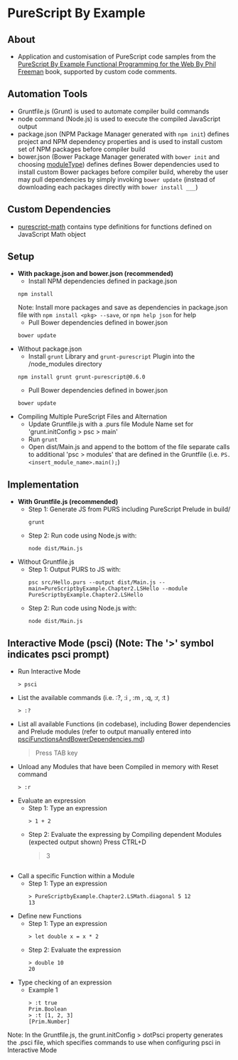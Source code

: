 # PureScript By Example #

## About ##
  - Application and customisation of PureScript code samples from the [PureScript By Example Functional Programming for the Web By Phil Freeman](https://leanpub.com/purescript) book, supported by custom code comments.

## Automation Tools ##

  - Gruntfile.js (Grunt) is used to automate compiler build commands
  - node command (Node.js) is used to execute the compiled JavaScript output
  - package.json (NPM Package Manager generated with ```npm init```) defines project and NPM dependency properties and is used to install custom set of NPM packages before compiler build
  - bower.json (Bower Package Manager generated with ```bower init``` and choosing [moduleType](http://stackoverflow.com/questions/22674018/bower-init-difference-between-amd-es6-globals-and-node)) defines defines Bower dependencies used to install custom Bower packages before compiler build, whereby the user may pull dependencies by simply invoking ```bower update``` (instead of downloading each packages directly with ```bower install ___```)

## Custom Dependencies ##

  - [purescript-math](https://github.com/purescript/purescript-math) contains type definitions for functions defined on JavaScript Math object

## Setup ## 

  - **With package.json and bower.json (recommended)** 
    - Install NPM dependencies defined in package.json 
    ```
    npm install
    ```
    Note: Install more packages and save as dependencies in package.json file with ```npm install <pkg> --save```, or ```npm help json``` for help
    - Pull Bower dependencies defined in bower.json 
    ```
    bower update
    ```
  - Without package.json
    - Install ```grunt``` Library and ```grunt-purescript``` Plugin into the /node_modules directory
    ```
    npm install grunt grunt-purescript@0.6.0
    ```
    - Pull Bower dependencies defined in bower.json 
    ```
    bower update
    ```
  - Compiling Multiple PureScript Files and Alternation
    - Update Gruntfile.js with a .purs file Module Name set for 'grunt.initConfig > psc > main' 
    - Run ```grunt```
    - Open dist/Main.js and append to the bottom of the file separate calls to additional 'psc > modules' that are defined in the Gruntfile (i.e. ```PS.<insert_module_name>.main();```)

## Implementation ##

  - **With Gruntfile.js (recommended)**
    - Step 1: Generate JS from PURS including PureScript Prelude in build/
      ``` 
      grunt
      ```
    - Step 2: Run code using Node.js with:
      ```
      node dist/Main.js
      ```
  - Without Gruntfile.js
    - Step 1: Output PURS to JS with:
      ```
      psc src/Hello.purs --output dist/Main.js --main=PureScriptbyExample.Chapter2.LSHello --module PureScriptbyExample.Chapter2.LSHello
      ```
    - Step 2: Run code using Node.js with:
      ```
      node dist/Main.js
      ```

## Interactive Mode (psci) (Note: The '>' symbol indicates psci prompt) 

  - Run Interactive Mode
    ```
    > psci
    ```
  - List the available commands (i.e. :?, :i <module>, :m <file>, :q, :r, :t <expr>)
    ```
    > :?
    ```
  - List all available Functions (in codebase), including Bower dependencies and Prelude modules (refer to output manually entered into [psciFunctionsAndBowerDependencies.md](psciFunctionsAndBowerDependencies.md))
    > Press TAB key
  - Unload any Modules that have been Compiled in memory with Reset command
    ```
    > :r
    ```
  - Evaluate an expression
    - Step 1: Type an expression
      ```
      > 1 + 2
      ```
    - Step 2: Evaluate the expressing by Compiling dependent Modules (expected output shown)
      Press CTRL+D
      > 3
      ```
  - Call a specific Function within a Module
      - Step 1: Type an expression
        ```
        > PureScriptbyExample.Chapter2.LSMath.diagonal 5 12
        13
        ```
  - Define new Functions
      - Step 1: Type an expression
        ```
        > let double x = x * 2
        ```
      - Step 2: Evaluate the expression
        ```
        > double 10
        20
        ```
  - Type checking of an expression
      - Example 1
        ```
        > :t true
        Prim.Boolean
        > :t [1, 2, 3]
        [Prim.Number]
  Note: In the Gruntfile.js, the grunt.initConfig > dotPsci property generates the .psci file, which specifies commands to use when configuring psci in Interactive Mode